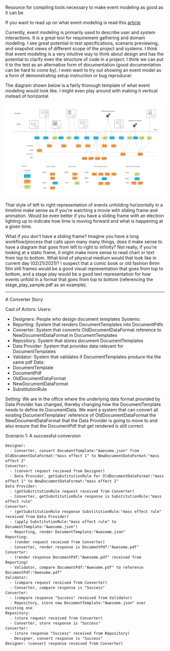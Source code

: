 Resource for compiling tools necessary to make event modeling as good as it can be

If you want to read up on what event modeling is read this [article](https://eventmodeling.org/posts/what-is-event-modeling/)

Currently, event modeling is primarily used to describe user and system interactions. It is a great tool for requirement gathering and domain modeling. I see great potential in test specifications, scenario previewing, and snapshot views of different scope of the project and systems. I think that event modeling is a very intuitive way to think about design and has the potential to clarify even the structure of code in a project. I think we can put it to the test as an alternative form of documentation (good documentation can be hard to come by). I even want to try out showing an event model as a form of demonstrating setup instruction or bug reproducer.

The diagram shown below is a fairly thorough template of what event modeling would look like. I might even play around with making it vertical instead of horizontal.

![alt text](event_modeling_diagram.jpg "Event Modeling Diagram template")

That style of left to right representation of events unfolding horizontally in a timeline make sense as if you're watching a movie with sliding frame and animation. Would be even better if you have a sliding frame with an electron lighting up to indicate how time is moving forward and what is happening at a given time. 

What if you don't have a sliding frame? Imagine you have a long workflow/process that calls upon many many things, does it make sense to have a diagram that goes from left to right to infinity? Not really, if you're looking at a static frame, it might make more sense to read chart or text from top to bottom. What kind of physical medium would that look like in current day (02/21/2021)? I suspect that a comic book or old fashion 8mm film still frames would be a good visual representation that goes from top to bottom, and a stage play would be a good text representation for how events unfold in a format that goes from top to bottom (referencing the stage_play_sample.pdf as an example).

-----------

A Converter Story

Cast of Actors:
Users: 
  - Designers: People who design document templates
Systems:
  - Reporting: System that renders DocumentTemplates into DocumentPdfs
  - Converter: System that converts OldDocumentDataFormat reference to NewDocumentDataFormat in DocumentTemplates
  - Repository: System that stores document DocumentTemplates
  - Data Provider: System that provides data relevant for DocumentTemplates
  - Validator: System that validates if DocumentTemplates produce the the same pdf
Data:
  - DocumentTemplate
  - DocumentPdf
  - OldDocumentDataFormat
  - NewDocumentDataFormat
  - SubstitutionRule

Setting: We are in the office where the underlying data format provided by Data Provider has changed, thereby changing how the DocumentTemplate needs to define its DocumentData. We want a system that can convert all existing DocumentTemplates' reference of OldDocumentDataFormat the NewDocumentDataFormat that the Data Provider is going to move to and also ensure that the DocumentPdf that get rendered is still correct. 

Scenario 1: A successful conversion

```
Designer: 
  - Converter, convert DocumentTemplate:"Awesome.json" from OldDocumentDataFormat:"mass effect 1" to NewDocumentDataFormat:"mass effect 2"
Converter: 
  - (convert request recieved from Designer)
  - Data Provider, getSubstitutionRule for OldDocumentDataFormat:"mass effect 1" to NewDocumentDataFormat:"mass effect 2"
Data Provider: 
  - (getSubstitutionRule request received from Converter)
  - Converter, getSubstitutionRule response is SubstitutionRule:"mass effect rule"
Converter: 
  - (getSubstitutionRule response SubstitutionRule:"mass effect rule" received from Data Provider)
  - (apply SubstitutionRule:"mass effect rule" to DocumentTemplate:"Awesome.json")
  - Reporting, render DocumentTemplate:"Awesome.json"
Reporting: 
  - (render request received from Converter)
  - Converter, render response is DocumentPdf:"Awesome.pdf"
Converter: 
  - (render response DocumentPdf:"Awesome.pdf" received from Reporting)
  - Validator, compare DocumentPdf:"Awesome.pdf" to reference DocumentPdf:"Awesome.pdf"
Validator: 
  - (compare request received from Converter)
  - Converter, compare response is "Success"
Converter: 
  - (compare response "Success" received from Validator)
  - Repository, store new DocumentTemplate:"Awesome.json" over existing one
Repository: 
  - (store request received from Converter)
  - Converter, store response is "Success"
Converter: 
  - (store response "Success" received from Repository)
  - Designer, convert response is "Success"
Designer: (convert response received from Converter)
```
